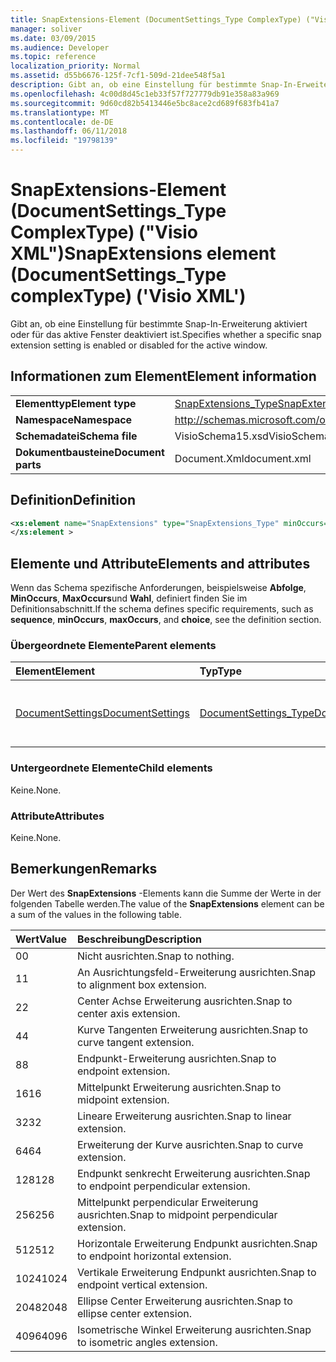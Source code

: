 ```yaml
---
title: SnapExtensions-Element (DocumentSettings_Type ComplexType) ("Visio XML")
manager: soliver
ms.date: 03/09/2015
ms.audience: Developer
ms.topic: reference
localization_priority: Normal
ms.assetid: d55b6676-125f-7cf1-509d-21dee548f5a1
description: Gibt an, ob eine Einstellung für bestimmte Snap-In-Erweiterung aktiviert oder für das aktive Fenster deaktiviert ist.
ms.openlocfilehash: 4c00d8d45c1eb33f57f727779db91e358a83a969
ms.sourcegitcommit: 9d60cd82b5413446e5bc8ace2cd689f683fb41a7
ms.translationtype: MT
ms.contentlocale: de-DE
ms.lasthandoff: 06/11/2018
ms.locfileid: "19798139"
---
```

# <a name="snapextensions-element-documentsettingstype-complextype-visio-xml"></a><span data-ttu-id="acf9e-103">SnapExtensions-Element (DocumentSettings_Type ComplexType) ("Visio XML")</span><span class="sxs-lookup"><span data-stu-id="acf9e-103">SnapExtensions element (DocumentSettings_Type complexType) ('Visio XML')</span></span>

<span data-ttu-id="acf9e-104">Gibt an, ob eine Einstellung für bestimmte Snap-In-Erweiterung aktiviert oder für das aktive Fenster deaktiviert ist.</span><span class="sxs-lookup"><span data-stu-id="acf9e-104">Specifies whether a specific snap extension setting is enabled or disabled for the active window.</span></span> 
  
## <a name="element-information"></a><span data-ttu-id="acf9e-105">Informationen zum Element</span><span class="sxs-lookup"><span data-stu-id="acf9e-105">Element information</span></span>

|||
|:-----|:-----|
|<span data-ttu-id="acf9e-106">**Elementtyp**</span><span class="sxs-lookup"><span data-stu-id="acf9e-106">**Element type**</span></span> <br/> |[<span data-ttu-id="acf9e-107">SnapExtensions_Type</span><span class="sxs-lookup"><span data-stu-id="acf9e-107">SnapExtensions_Type</span></span>](snapextensions_type-complextypevisio-xml.md) <br/> |
|<span data-ttu-id="acf9e-108">**Namespace**</span><span class="sxs-lookup"><span data-stu-id="acf9e-108">**Namespace**</span></span> <br/> |http://schemas.microsoft.com/office/visio/2012/main  <br/> |
|<span data-ttu-id="acf9e-109">**Schemadatei**</span><span class="sxs-lookup"><span data-stu-id="acf9e-109">**Schema file**</span></span> <br/> |<span data-ttu-id="acf9e-110">VisioSchema15.xsd</span><span class="sxs-lookup"><span data-stu-id="acf9e-110">VisioSchema15.xsd</span></span>  <br/> |
|<span data-ttu-id="acf9e-111">**Dokumentbausteine**</span><span class="sxs-lookup"><span data-stu-id="acf9e-111">**Document parts**</span></span> <br/> |<span data-ttu-id="acf9e-112">Document.Xml</span><span class="sxs-lookup"><span data-stu-id="acf9e-112">document.xml</span></span>  <br/> |
   
## <a name="definition"></a><span data-ttu-id="acf9e-113">Definition</span><span class="sxs-lookup"><span data-stu-id="acf9e-113">Definition</span></span>

```XML
<xs:element name="SnapExtensions" type="SnapExtensions_Type" minOccurs="0" maxOccurs="1" >
</xs:element >
```

## <a name="elements-and-attributes"></a><span data-ttu-id="acf9e-114">Elemente und Attribute</span><span class="sxs-lookup"><span data-stu-id="acf9e-114">Elements and attributes</span></span>

<span data-ttu-id="acf9e-115">Wenn das Schema spezifische Anforderungen, beispielsweise **Abfolge**, **MinOccurs**, **MaxOccurs**und **Wahl**, definiert finden Sie im Definitionsabschnitt.</span><span class="sxs-lookup"><span data-stu-id="acf9e-115">If the schema defines specific requirements, such as **sequence**, **minOccurs**, **maxOccurs**, and **choice**, see the definition section.</span></span> 
  
### <a name="parent-elements"></a><span data-ttu-id="acf9e-116">Übergeordnete Elemente</span><span class="sxs-lookup"><span data-stu-id="acf9e-116">Parent elements</span></span>

|<span data-ttu-id="acf9e-117">**Element**</span><span class="sxs-lookup"><span data-stu-id="acf9e-117">**Element**</span></span>|<span data-ttu-id="acf9e-118">**Typ**</span><span class="sxs-lookup"><span data-stu-id="acf9e-118">**Type**</span></span>|<span data-ttu-id="acf9e-119">**Beschreibung**</span><span class="sxs-lookup"><span data-stu-id="acf9e-119">**Description**</span></span>|
|:-----|:-----|:-----|
|[<span data-ttu-id="acf9e-120">DocumentSettings</span><span class="sxs-lookup"><span data-stu-id="acf9e-120">DocumentSettings</span></span>](documentsettings-element-visiodocument_type-complextypevisio-xml.md) <br/> |[<span data-ttu-id="acf9e-121">DocumentSettings_Type</span><span class="sxs-lookup"><span data-stu-id="acf9e-121">DocumentSettings_Type</span></span>](documentsettings_type-complextypevisio-xml.md) <br/> |<span data-ttu-id="acf9e-122">Enthält Elemente, die dokumenteinstellungen angeben.</span><span class="sxs-lookup"><span data-stu-id="acf9e-122">Contains elements that specify document settings.</span></span>  <br/> |
   
### <a name="child-elements"></a><span data-ttu-id="acf9e-123">Untergeordnete Elemente</span><span class="sxs-lookup"><span data-stu-id="acf9e-123">Child elements</span></span>

<span data-ttu-id="acf9e-124">Keine.</span><span class="sxs-lookup"><span data-stu-id="acf9e-124">None.</span></span>
  
### <a name="attributes"></a><span data-ttu-id="acf9e-125">Attribute</span><span class="sxs-lookup"><span data-stu-id="acf9e-125">Attributes</span></span>

<span data-ttu-id="acf9e-126">Keine.</span><span class="sxs-lookup"><span data-stu-id="acf9e-126">None.</span></span>
  
## <a name="remarks"></a><span data-ttu-id="acf9e-127">Bemerkungen</span><span class="sxs-lookup"><span data-stu-id="acf9e-127">Remarks</span></span>

<span data-ttu-id="acf9e-128">Der Wert des **SnapExtensions** -Elements kann die Summe der Werte in der folgenden Tabelle werden.</span><span class="sxs-lookup"><span data-stu-id="acf9e-128">The value of the **SnapExtensions** element can be a sum of the values in the following table.</span></span> 
  
|<span data-ttu-id="acf9e-129">**Wert**</span><span class="sxs-lookup"><span data-stu-id="acf9e-129">**Value**</span></span>|<span data-ttu-id="acf9e-130">**Beschreibung**</span><span class="sxs-lookup"><span data-stu-id="acf9e-130">**Description**</span></span>|
|:-----|:-----|
|<span data-ttu-id="acf9e-131">0</span><span class="sxs-lookup"><span data-stu-id="acf9e-131">0</span></span>  <br/> |<span data-ttu-id="acf9e-132">Nicht ausrichten.</span><span class="sxs-lookup"><span data-stu-id="acf9e-132">Snap to nothing.</span></span>  <br/> |
|<span data-ttu-id="acf9e-133">1</span><span class="sxs-lookup"><span data-stu-id="acf9e-133">1</span></span>  <br/> |<span data-ttu-id="acf9e-134">An Ausrichtungsfeld-Erweiterung ausrichten.</span><span class="sxs-lookup"><span data-stu-id="acf9e-134">Snap to alignment box extension.</span></span>  <br/> |
|<span data-ttu-id="acf9e-135">2</span><span class="sxs-lookup"><span data-stu-id="acf9e-135">2</span></span>  <br/> |<span data-ttu-id="acf9e-136">Center Achse Erweiterung ausrichten.</span><span class="sxs-lookup"><span data-stu-id="acf9e-136">Snap to center axis extension.</span></span>  <br/> |
|<span data-ttu-id="acf9e-137">4</span><span class="sxs-lookup"><span data-stu-id="acf9e-137">4</span></span>  <br/> |<span data-ttu-id="acf9e-138">Kurve Tangenten Erweiterung ausrichten.</span><span class="sxs-lookup"><span data-stu-id="acf9e-138">Snap to curve tangent extension.</span></span>  <br/> |
|<span data-ttu-id="acf9e-139">8</span><span class="sxs-lookup"><span data-stu-id="acf9e-139">8</span></span>  <br/> |<span data-ttu-id="acf9e-140">Endpunkt-Erweiterung ausrichten.</span><span class="sxs-lookup"><span data-stu-id="acf9e-140">Snap to endpoint extension.</span></span>  <br/> |
|<span data-ttu-id="acf9e-141">16</span><span class="sxs-lookup"><span data-stu-id="acf9e-141">16</span></span>  <br/> |<span data-ttu-id="acf9e-142">Mittelpunkt Erweiterung ausrichten.</span><span class="sxs-lookup"><span data-stu-id="acf9e-142">Snap to midpoint extension.</span></span>  <br/> |
|<span data-ttu-id="acf9e-143">32</span><span class="sxs-lookup"><span data-stu-id="acf9e-143">32</span></span>  <br/> |<span data-ttu-id="acf9e-144">Lineare Erweiterung ausrichten.</span><span class="sxs-lookup"><span data-stu-id="acf9e-144">Snap to linear extension.</span></span>  <br/> |
|<span data-ttu-id="acf9e-145">64</span><span class="sxs-lookup"><span data-stu-id="acf9e-145">64</span></span>  <br/> |<span data-ttu-id="acf9e-146">Erweiterung der Kurve ausrichten.</span><span class="sxs-lookup"><span data-stu-id="acf9e-146">Snap to curve extension.</span></span>  <br/> |
|<span data-ttu-id="acf9e-147">128</span><span class="sxs-lookup"><span data-stu-id="acf9e-147">128</span></span>  <br/> |<span data-ttu-id="acf9e-148">Endpunkt senkrecht Erweiterung ausrichten.</span><span class="sxs-lookup"><span data-stu-id="acf9e-148">Snap to endpoint perpendicular extension.</span></span>  <br/> |
|<span data-ttu-id="acf9e-149">256</span><span class="sxs-lookup"><span data-stu-id="acf9e-149">256</span></span>  <br/> |<span data-ttu-id="acf9e-150">Mittelpunkt perpendicular Erweiterung ausrichten.</span><span class="sxs-lookup"><span data-stu-id="acf9e-150">Snap to midpoint perpendicular extension.</span></span>  <br/> |
|<span data-ttu-id="acf9e-151">512</span><span class="sxs-lookup"><span data-stu-id="acf9e-151">512</span></span>  <br/> |<span data-ttu-id="acf9e-152">Horizontale Erweiterung Endpunkt ausrichten.</span><span class="sxs-lookup"><span data-stu-id="acf9e-152">Snap to endpoint horizontal extension.</span></span>  <br/> |
|<span data-ttu-id="acf9e-153">1024</span><span class="sxs-lookup"><span data-stu-id="acf9e-153">1024</span></span>  <br/> |<span data-ttu-id="acf9e-154">Vertikale Erweiterung Endpunkt ausrichten.</span><span class="sxs-lookup"><span data-stu-id="acf9e-154">Snap to endpoint vertical extension.</span></span>  <br/> |
|<span data-ttu-id="acf9e-155">2048</span><span class="sxs-lookup"><span data-stu-id="acf9e-155">2048</span></span>  <br/> |<span data-ttu-id="acf9e-156">Ellipse Center Erweiterung ausrichten.</span><span class="sxs-lookup"><span data-stu-id="acf9e-156">Snap to ellipse center extension.</span></span>  <br/> |
|<span data-ttu-id="acf9e-157">4096</span><span class="sxs-lookup"><span data-stu-id="acf9e-157">4096</span></span>  <br/> |<span data-ttu-id="acf9e-158">Isometrische Winkel Erweiterung ausrichten.</span><span class="sxs-lookup"><span data-stu-id="acf9e-158">Snap to isometric angles extension.</span></span>  <br/> |
   

